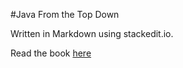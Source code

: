 #Java From the Top Down

Written in Markdown using stackedit.io.

Read the book [here](https://stackedit.io/viewer#!url=http://raw.githubusercontent.com/euwbah/java-from-the-top-down/master/book.md)
